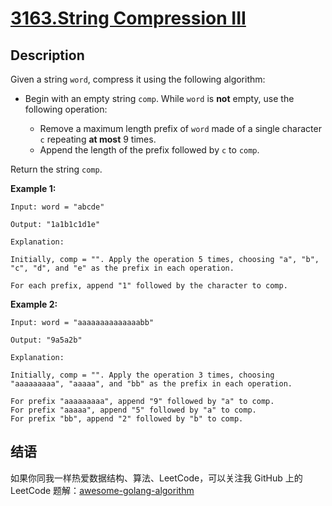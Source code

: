 # [3163.String Compression III][title]

## Description
Given a string `word`, compress it using the following algorithm:

- Begin with an empty string `comp`. While `word` is **not** empty, use the following operation:

    - Remove a maximum length prefix of `word` made of a single character `c` repeating **at most** 9 times.
    - Append the length of the prefix followed by `c` to `comp`.

Return the string `comp`.

**Example 1:**

```
Input: word = "abcde"

Output: "1a1b1c1d1e"

Explanation:

Initially, comp = "". Apply the operation 5 times, choosing "a", "b", "c", "d", and "e" as the prefix in each operation.

For each prefix, append "1" followed by the character to comp.
```

**Example 2:**

```
Input: word = "aaaaaaaaaaaaaabb"

Output: "9a5a2b"

Explanation:

Initially, comp = "". Apply the operation 3 times, choosing "aaaaaaaaa", "aaaaa", and "bb" as the prefix in each operation.

For prefix "aaaaaaaaa", append "9" followed by "a" to comp.
For prefix "aaaaa", append "5" followed by "a" to comp.
For prefix "bb", append "2" followed by "b" to comp.
```

## 结语

如果你同我一样热爱数据结构、算法、LeetCode，可以关注我 GitHub 上的 LeetCode 题解：[awesome-golang-algorithm][me]

[title]: https://leetcode.com/problems/string-compression-iii/
[me]: https://github.com/kylesliu/awesome-golang-algorithm
